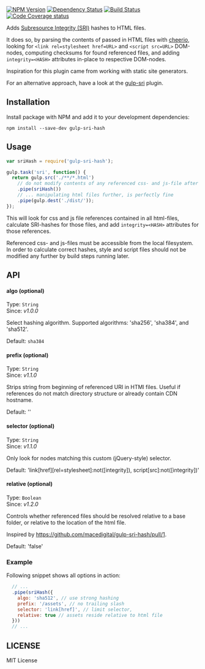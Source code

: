 [![NPM Version][npm-image]][npm-url]
[![Dependency Status][deps-image]][deps-url]
[![Build Status][ci-image]][ci-url]
[![Code Coverage status][codecov-image]][codecov-url]

Adds [Subresource Integrity (SRI)](https://developer.mozilla.org/en-US/docs/Web/Security/Subresource_Integrity) hashes to HTML files.

It does so, by parsing the contents of passed in HTML files with [cheerio](https://github.com/cheeriojs/cheerio), looking for `<link rel=stylesheet href=URL>` and `<script src=URL>` DOM-nodes, computing checksums for found referenced files, and adding `integrity=<HASH>` attributes in-place to respective DOM-nodes.

Inspiration for this plugin came from working with static site generators.

For an alternative approach, have a look at the [gulp-sri](https://github.com/mathisonian/gulp-sri) plugin.

## Installation

Install package with NPM and add it to your development dependencies:

`npm install --save-dev gulp-sri-hash`

## Usage

```js
var sriHash = require('gulp-sri-hash');

gulp.task('sri', function() {
  return gulp.src('./**/*.html')
    // do not modify contents of any referenced css- and js-file after this task ...
    .pipe(sriHash())
    // ... manipulating html files further, is perfectly fine
    .pipe(gulp.dest('./dist/'));
});
```

This will look for css and js file references contained in all html-files, calculate SRI-hashes for those files, and add `integrity=<HASH>` attributes for those references.

Referenced css- and js-files must be accessible from the local filesystem. In order to calculate correct hashes, style and script files should not be modified any further by build steps running later.

## API

#### algo (optional)
Type: `String`  
Since: *v1.0.0*

Select hashing algorithm. Supported algorithms: 'sha256', 'sha384', and 'sha512'.

Default: `sha384`

#### prefix (optional)
Type: `String`  
Since: *v1.1.0*

Strips string from beginning of referenced URI in HTMl files. Useful if references do not match directory structure or already contain CDN hostname.

Default: ''

#### selector (optional)
Type: `String`  
Since: *v1.1.0*

Only look for nodes matching this custom (jQuery-style) selector.

Default: 'link[href][rel=stylesheet]:not([integrity]), script[src]:not([integrity])'

#### relative (optional)
Type: `Boolean`  
Since: *v1.2.0*

Controls whether referenced files should be resolved relative to a base folder, or relative to the location of the html file.

Inspired by https://github.com/macedigital/gulp-sri-hash/pull/1.

Default: 'false'

### Example

Following snippet shows all options in action:

```js
  // ...
  .pipe(sriHash({
    algo: 'sha512', // use strong hashing
    prefix: '/assets', // no trailing slash
    selector: 'link[href]', // limit selector,
    relative: true // assets reside relative to html file
  }))
  // ...
```
## LICENSE

MIT License

[npm-image]:https://img.shields.io/npm/v/gulp-sri-hash.svg?style=flat
[npm-url]:https://www.npmjs.com/package/gulp-sri-hash
[deps-image]:https://david-dm.org/macedigital/gulp-sri-hash.svg
[deps-url]:https://david-dm.org/macedigital/gulp-sri-hash
[ci-image]: https://api.travis-ci.org/macedigital/gulp-sri-hash.svg?branch=master&style=flat
[ci-url]: https://travis-ci.org/macedigital/gulp-sri-hash
[codecov-image]:https://img.shields.io/codecov/c/github/macedigital/gulp-sri-hash.svg?style=flat
[codecov-url]:https://codecov.io/github/macedigital/gulp-sri-hash